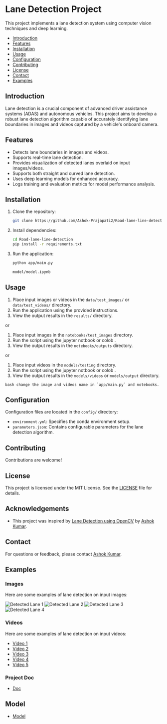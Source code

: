 # Lane Detection Project

This project implements a lane detection system using computer vision techniques and deep learning.


- [Introduction](#introduction)
- [Features](#features)
- [Installation](#installation)
- [Usage](#usage)
- [Configuration](#configuration)
- [Contributing](#contributing)
- [License](#license)
- [Contact](#contact)
- [Examples](#examples)

## Introduction

Lane detection is a crucial component of advanced driver assistance systems (ADAS) and autonomous vehicles. This project aims to develop a robust lane detection algorithm capable of accurately identifying lane boundaries in images and videos captured by a vehicle's onboard camera.

## Features

- Detects lane boundaries in images and videos.
- Supports real-time lane detection.
- Provides visualization of detected lanes overlaid on input images/videos.
- Supports both straight and curved lane detection.
- Uses deep learning models for enhanced accuracy.
- Logs training and evaluation metrics for model performance analysis.


## Installation

1. Clone the repository:

    ```bash
    git clone https://github.com/Ashok-Prajapati2/Road-lane-line-detection.git
    ```

2. Install dependencies:

    ```bash
    cd Road-lane-line-detection
    pip install -r requirements.txt
    ```

3. Run the application:

    ```bash
    python app/main.py
    ```

    ```bash
    model/model.ipynb
    ```
## Usage

1. Place input images or videos in the `data/test_images/` or `data/test_videos/` directory.
2. Run the application using the provided instructions.
3. View the output results in the `results/` directory.

or 

1. Place input images  in the `notebooks/test_images` directory.
2. Run the script using the jupyter notbook or colob . 
3. View the output results in the `notebooks/outputs` directory.

or 

1. Place input  videos in the `models/testing`  directory.
2. Run the script using the jupyter notbook or colob . 
3. View the output results in the `models/videos` or `models/output` directory.

```bash change the image and videos name in `app/main.py` and notebooks.```

## Configuration

Configuration files are located in the `config/` directory:

- `environment.yml`: Specifies the conda environment setup.
- `parameters.json`: Contains configurable parameters for the lane detection algorithm.


## Contributing

Contributions are welcome! 

## License

This project is licensed under the MIT License. See the [LICENSE](LICENSE) file for details.

## Acknowledgements

- This project was inspired by [Lane Detection using OpenCV](https://github.com/Ashok-Prajapati2/Road-lane-line-detection.git) by [Ashok Kumar](https://github.com/Ashok-Prajapati2).


## Contact

For questions or feedback, please contact [Ashok Kumar](mailto:ap86963163@gmail.com).


## Examples

### Images

Here are some examples of lane detection on input images:

![Detected Lane 1](results/images/detected_lane1.jpg)
![Detected Lane 2](notebooks/outputs/processed_example1.jpg)
![Detected Lane 3](notebooks/outputs/processed_example3.jpg)
![Detected Lane 4](/models/outputs/17.png)

### Videos

Here are some examples of lane detection on input videos:

- [Video 1](results/videos/detected_lane_mask_1716694942.5413225.mp4)
- [Video 2](results/videos/detected_lane_1716694942.5413072.mp4)
- [Video 3](results/videos/detected_lane_1716695074.6446207.mp4)
- [Video 4](results/videos/detected_lane_1716695496.300908.mp4)
- [Video 5](/models/testing/challenge.mp4)


### Project Doc

- [Doc](/docs/project_work.pdf)

## Model
- [Model](https://drive.google.com/file/d/1G6ANBYpWUENjda6dgxAp77RduZ1slLnC/view?usp=drive_link)